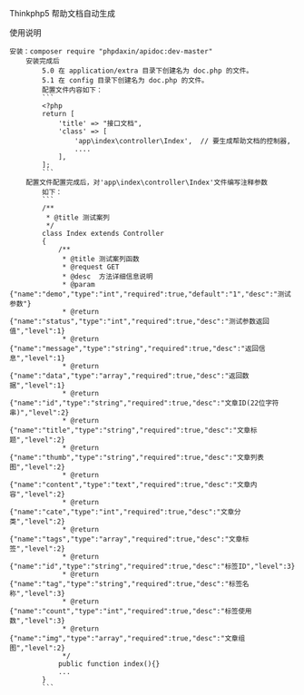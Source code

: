 Thinkphp5 帮助文档自动生成

使用说明

    安装：composer require "phpdaxin/apidoc:dev-master"
        安装完成后
            5.0 在 application/extra 目录下创建名为 doc.php 的文件。
            5.1 在 config 目录下创建名为 doc.php 的文件。
            配置文件内容如下：
            ```
            <?php
            return [
                'title' => "接口文档",
                'class' => [
                    'app\index\controller\Index',  // 要生成帮助文档的控制器, 
                    ....
                ],
            ];
            ```
        配置文件配置完成后，对'app\index\controller\Index'文件编写注释参数
            如下：
            ```
            /**
             * @title 测试案列
             */
            class Index extends Controller
            {
                /**
                 * @title 测试案列函数
                 * @request GET
                 * @desc  方法详细信息说明
                 * @param {"name":"demo","type":"int","required":true,"default":"1","desc":"测试参数"}
                 * @return {"name":"status","type":"int","required":true,"desc":"测试参数返回值","level":1}
                 * @return {"name":"message","type":"string","required":true,"desc":"返回信息","level":1}
                 * @return {"name":"data","type":"array","required":true,"desc":"返回数据","level":1}
                 * @return {"name":"id","type":"string","required":true,"desc":"文章ID(22位字符串)","level":2}
                 * @return {"name":"title","type":"string","required":true,"desc":"文章标题","level":2}
                 * @return {"name":"thumb","type":"string","required":true,"desc":"文章列表图","level":2}
                 * @return {"name":"content","type":"text","required":true,"desc":"文章内容","level":2}
                 * @return {"name":"cate","type":"int","required":true,"desc":"文章分类","level":2}
                 * @return {"name":"tags","type":"array","required":true,"desc":"文章标签","level":2}
                 * @return {"name":"id","type":"string","required":true,"desc":"标签ID","level":3}
                 * @return {"name":"tag","type":"string","required":true,"desc":"标签名称","level":3}
                 * @return {"name":"count","type":"int","required":true,"desc":"标签使用数","level":3}
                 * @return {"name":"img","type":"array","required":true,"desc":"文章组图","level":2}
                 */
                public function index(){}
                ...
            }
            ```
